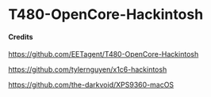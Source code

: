 # T480-OpenCore-Hackintosh



#### Credits

https://github.com/EETagent/T480-OpenCore-Hackintosh

https://github.com/tylernguyen/x1c6-hackintosh

https://github.com/the-darkvoid/XPS9360-macOS
